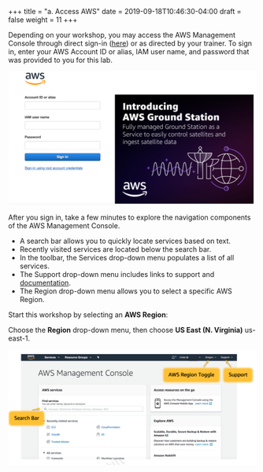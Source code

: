 +++
title = "a. Access AWS"
date = 2019-09-18T10:46:30-04:00
draft = false
weight = 11
+++

Depending on your workshop, you may access the AWS Management Console through direct sign-in ([here](https://signin.aws.amazon.com/console)) or as directed by your trainer. To sign in, enter your AWS Account ID or alias, IAM user name, and password that was provided to you for this lab.

![AWS Management Console](/images/getting-started/login.png)

After you sign in, take a few minutes to explore the navigation components of the AWS Management Console.

- A search bar allows you to quickly locate services based on text.
- Recently visited services are located below the search bar.
- In the toolbar, the Services drop-down menu populates a list of all services.
- The Support drop-down menu includes links to support and [documentation](https://docs.aws.amazon.com).
- The Region drop-down menu allows you to select a specific AWS Region.

Start this workshop by selecting an **AWS Region**:

Choose the **Region** drop-down menu, then choose **US East (N. Virginia)** us-east-1.

![AWS Management Console](/images/getting-started/aws-console.png)
